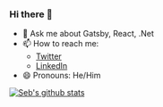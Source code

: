 ### Hi there 👋

- 💬 Ask me about Gatsby, React, .Net
- 📫 How to reach me: 
  - [Twitter](@boissiere_Seb)
  - [LinkedIn](https://www.linkedin.com/in/s%C3%A9bastien-boissi%C3%A8re-71b76637/?locale=en_US)
- 😄 Pronouns: He/Him


[![Seb's github stats](https://github-readme-stats.vercel.app/api?username=SebastienBoissiere&theme=dark)](https://github.com/SebastienBoissiere/github-readme-stats)
